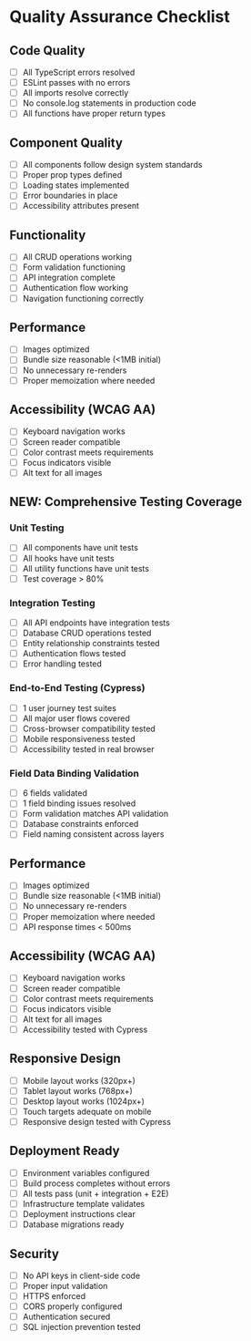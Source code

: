 # Quality Assurance Checklist

## Code Quality
- [ ] All TypeScript errors resolved
- [ ] ESLint passes with no errors
- [ ] All imports resolve correctly
- [ ] No console.log statements in production code
- [ ] All functions have proper return types

## Component Quality
- [ ] All components follow design system standards
- [ ] Proper prop types defined
- [ ] Loading states implemented
- [ ] Error boundaries in place
- [ ] Accessibility attributes present

## Functionality
- [ ] All CRUD operations working
- [ ] Form validation functioning
- [ ] API integration complete
- [ ] Authentication flow working
- [ ] Navigation functioning correctly

## Performance
- [ ] Images optimized
- [ ] Bundle size reasonable (<1MB initial)
- [ ] No unnecessary re-renders
- [ ] Proper memoization where needed

## Accessibility (WCAG AA)
- [ ] Keyboard navigation works
- [ ] Screen reader compatible
- [ ] Color contrast meets requirements
- [ ] Focus indicators visible
- [ ] Alt text for all images

## NEW: Comprehensive Testing Coverage

### Unit Testing
- [ ] All components have unit tests
- [ ] All hooks have unit tests
- [ ] All utility functions have unit tests
- [ ] Test coverage > 80%

### Integration Testing
- [ ] All API endpoints have integration tests
- [ ] Database CRUD operations tested
- [ ] Entity relationship constraints tested
- [ ] Authentication flows tested
- [ ] Error handling tested

### End-to-End Testing (Cypress)
- [ ] 1 user journey test suites
- [ ] All major user flows covered
- [ ] Cross-browser compatibility tested
- [ ] Mobile responsiveness tested
- [ ] Accessibility tested in real browser

### Field Data Binding Validation
- [ ] 6 fields validated
- [ ] 1 field binding issues resolved
- [ ] Form validation matches API validation
- [ ] Database constraints enforced
- [ ] Field naming consistent across layers

## Performance
- [ ] Images optimized
- [ ] Bundle size reasonable (<1MB initial)
- [ ] No unnecessary re-renders
- [ ] Proper memoization where needed
- [ ] API response times < 500ms

## Accessibility (WCAG AA)
- [ ] Keyboard navigation works
- [ ] Screen reader compatible
- [ ] Color contrast meets requirements
- [ ] Focus indicators visible
- [ ] Alt text for all images
- [ ] Accessibility tested with Cypress

## Responsive Design
- [ ] Mobile layout works (320px+)
- [ ] Tablet layout works (768px+)
- [ ] Desktop layout works (1024px+)
- [ ] Touch targets adequate on mobile
- [ ] Responsive design tested with Cypress

## Deployment Ready
- [ ] Environment variables configured
- [ ] Build process completes without errors
- [ ] All tests pass (unit + integration + E2E)
- [ ] Infrastructure template validates
- [ ] Deployment instructions clear
- [ ] Database migrations ready

## Security
- [ ] No API keys in client-side code
- [ ] Proper input validation
- [ ] HTTPS enforced
- [ ] CORS properly configured
- [ ] Authentication secured
- [ ] SQL injection prevention tested